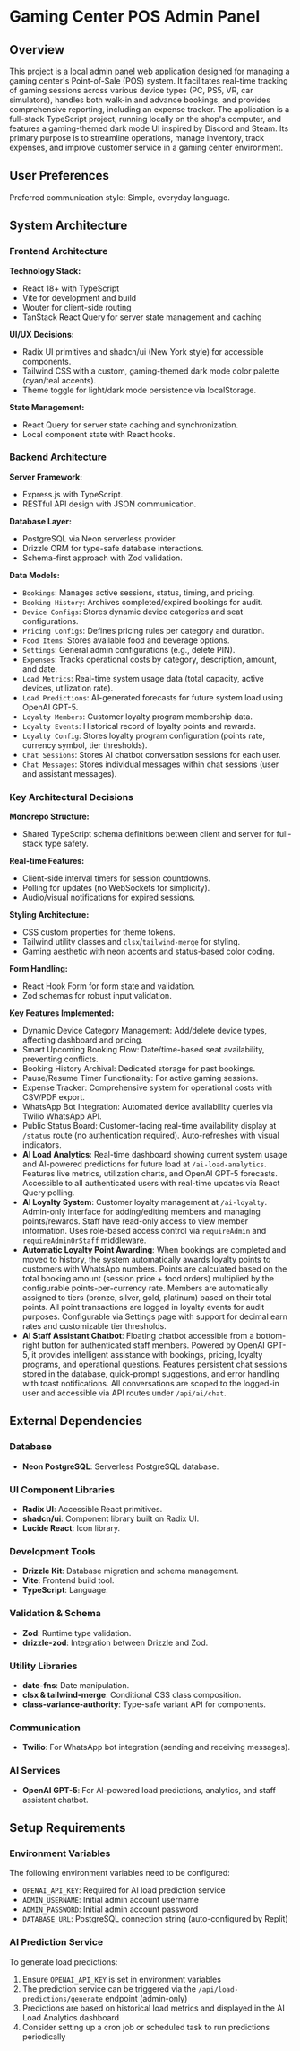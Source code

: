 # Gaming Center POS Admin Panel

## Overview

This project is a local admin panel web application designed for managing a gaming center's Point-of-Sale (POS) system. It facilitates real-time tracking of gaming sessions across various device types (PC, PS5, VR, car simulators), handles both walk-in and advance bookings, and provides comprehensive reporting, including an expense tracker. The application is a full-stack TypeScript project, running locally on the shop's computer, and features a gaming-themed dark mode UI inspired by Discord and Steam. Its primary purpose is to streamline operations, manage inventory, track expenses, and improve customer service in a gaming center environment.

## User Preferences

Preferred communication style: Simple, everyday language.

## System Architecture

### Frontend Architecture

**Technology Stack:**
- React 18+ with TypeScript
- Vite for development and build
- Wouter for client-side routing
- TanStack React Query for server state management and caching

**UI/UX Decisions:**
- Radix UI primitives and shadcn/ui (New York style) for accessible components.
- Tailwind CSS with a custom, gaming-themed dark mode color palette (cyan/teal accents).
- Theme toggle for light/dark mode persistence via localStorage.

**State Management:**
- React Query for server state caching and synchronization.
- Local component state with React hooks.

### Backend Architecture

**Server Framework:**
- Express.js with TypeScript.
- RESTful API design with JSON communication.

**Database Layer:**
- PostgreSQL via Neon serverless provider.
- Drizzle ORM for type-safe database interactions.
- Schema-first approach with Zod validation.

**Data Models:**
- `Bookings`: Manages active sessions, status, timing, and pricing.
- `Booking History`: Archives completed/expired bookings for audit.
- `Device Configs`: Stores dynamic device categories and seat configurations.
- `Pricing Configs`: Defines pricing rules per category and duration.
- `Food Items`: Stores available food and beverage options.
- `Settings`: General admin configurations (e.g., delete PIN).
- `Expenses`: Tracks operational costs by category, description, amount, and date.
- `Load Metrics`: Real-time system usage data (total capacity, active devices, utilization rate).
- `Load Predictions`: AI-generated forecasts for future system load using OpenAI GPT-5.
- `Loyalty Members`: Customer loyalty program membership data.
- `Loyalty Events`: Historical record of loyalty points and rewards.
- `Loyalty Config`: Stores loyalty program configuration (points rate, currency symbol, tier thresholds).
- `Chat Sessions`: Stores AI chatbot conversation sessions for each user.
- `Chat Messages`: Stores individual messages within chat sessions (user and assistant messages).

### Key Architectural Decisions

**Monorepo Structure:**
- Shared TypeScript schema definitions between client and server for full-stack type safety.

**Real-time Features:**
- Client-side interval timers for session countdowns.
- Polling for updates (no WebSockets for simplicity).
- Audio/visual notifications for expired sessions.

**Styling Architecture:**
- CSS custom properties for theme tokens.
- Tailwind utility classes and `clsx`/`tailwind-merge` for styling.
- Gaming aesthetic with neon accents and status-based color coding.

**Form Handling:**
- React Hook Form for form state and validation.
- Zod schemas for robust input validation.

**Key Features Implemented:**
- Dynamic Device Category Management: Add/delete device types, affecting dashboard and pricing.
- Smart Upcoming Booking Flow: Date/time-based seat availability, preventing conflicts.
- Booking History Archival: Dedicated storage for past bookings.
- Pause/Resume Timer Functionality: For active gaming sessions.
- Expense Tracker: Comprehensive system for operational costs with CSV/PDF export.
- WhatsApp Bot Integration: Automated device availability queries via Twilio WhatsApp API.
- Public Status Board: Customer-facing real-time availability display at `/status` route (no authentication required). Auto-refreshes with visual indicators.
- **AI Load Analytics**: Real-time dashboard showing current system usage and AI-powered predictions for future load at `/ai-load-analytics`. Features live metrics, utilization charts, and OpenAI GPT-5 forecasts. Accessible to all authenticated users with real-time updates via React Query polling.
- **AI Loyalty System**: Customer loyalty management at `/ai-loyalty`. Admin-only interface for adding/editing members and managing points/rewards. Staff have read-only access to view member information. Uses role-based access control via `requireAdmin` and `requireAdminOrStaff` middleware.
- **Automatic Loyalty Point Awarding**: When bookings are completed and moved to history, the system automatically awards loyalty points to customers with WhatsApp numbers. Points are calculated based on the total booking amount (session price + food orders) multiplied by the configurable points-per-currency rate. Members are automatically assigned to tiers (bronze, silver, gold, platinum) based on their total points. All point transactions are logged in loyalty events for audit purposes. Configurable via Settings page with support for decimal earn rates and customizable tier thresholds.
- **AI Staff Assistant Chatbot**: Floating chatbot accessible from a bottom-right button for authenticated staff members. Powered by OpenAI GPT-5, it provides intelligent assistance with bookings, pricing, loyalty programs, and operational questions. Features persistent chat sessions stored in the database, quick-prompt suggestions, and error handling with toast notifications. All conversations are scoped to the logged-in user and accessible via API routes under `/api/ai/chat`.

## External Dependencies

### Database
- **Neon PostgreSQL**: Serverless PostgreSQL database.

### UI Component Libraries
- **Radix UI**: Accessible React primitives.
- **shadcn/ui**: Component library built on Radix UI.
- **Lucide React**: Icon library.

### Development Tools
- **Drizzle Kit**: Database migration and schema management.
- **Vite**: Frontend build tool.
- **TypeScript**: Language.

### Validation & Schema
- **Zod**: Runtime type validation.
- **drizzle-zod**: Integration between Drizzle and Zod.

### Utility Libraries
- **date-fns**: Date manipulation.
- **clsx & tailwind-merge**: Conditional CSS class composition.
- **class-variance-authority**: Type-safe variant API for components.

### Communication
- **Twilio**: For WhatsApp bot integration (sending and receiving messages).

### AI Services
- **OpenAI GPT-5**: For AI-powered load predictions, analytics, and staff assistant chatbot.

## Setup Requirements

### Environment Variables
The following environment variables need to be configured:
- `OPENAI_API_KEY`: Required for AI load prediction service
- `ADMIN_USERNAME`: Initial admin account username
- `ADMIN_PASSWORD`: Initial admin account password
- `DATABASE_URL`: PostgreSQL connection string (auto-configured by Replit)

### AI Prediction Service
To generate load predictions:
1. Ensure `OPENAI_API_KEY` is set in environment variables
2. The prediction service can be triggered via the `/api/load-predictions/generate` endpoint (admin-only)
3. Predictions are based on historical load metrics and displayed in the AI Load Analytics dashboard
4. Consider setting up a cron job or scheduled task to run predictions periodically